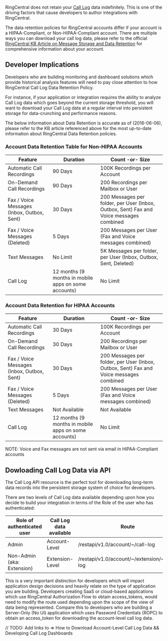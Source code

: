 RingCentral does not retain your [Call Log](https://developers.ringcentral.com/api-docs/latest/index.html#!#RefCallLogInfo.html) data indefinitely. This is one of the driving factors that cause developers to author integrations with RingCentral.

The data retention policies for RingCentral accounts differ if your account is a HIPAA-Compliant, or Non-HIPAA-Compliant account. There are multiple ways you can download your call log data, please refer to the official [RingCentral KB Article on Message Storage and Data Retention](http://success.ringcentral.com/articles/en_US/RC_Knowledge_Article/2178#2) for comprehensive information about your account.

## Developer Implications

Developers who are building monitoring and dashboard solutions which provide historical analysis features will need to pay close attention to how RingCentral Call Log Data Retention Policy.

For instance, if your application or integration requires the ability to analyze Call Log data which goes beyond the current storage threshold, you will want to download your Call Log data at a regular interval into persistent storage for data-crunching and performance reasons.

The below information about Data Retention is accurate as of (2016-06-06), please refer to the KB article referenced above for the most up-to-date information about RingCentral Data Retention policies.

### Account Data Retention Table for Non-HIPAA Accounts

| Feature                                    | Duration                                             | Count -or- Size                                                                         |
|--------------------------------------------|------------------------------------------------------|-----------------------------------------------------------------------------------------|
| Automatic Call Recordings                  | 90 Days                                              | 100K Recordings per Account                                                             |
| On-Demand Call Recordings                  | 90 Days                                              | 200 Recordings per Mailbox or User                                                      |
| Fax / Voice Messages (Inbox, Outbox, Sent) | 30 Days                                              | 200 Messages per folder, per User (Inbox, Outbox, Sent) Fax and Voice messages combined |
| Fax / Voice Messages (Deleted)             | 5 Days                                               | 200 Messages per User (Fax and Voice messages combined)                                 |
| Text Messages                              | No Limit                                             | 5K Messages per folder, per User (Inbox, Outbox, Sent, Deleted)                         |
| Call Log                                   | 12 months (9 months in mobile apps on some accounts) | No Limit                                                                                |
 
### Account Data Retention for HIPAA Accounts

| Feature                                    | Duration                                             | Count -or- Size                                                                         |
|--------------------------------------------|------------------------------------------------------|-----------------------------------------------------------------------------------------|
| Automatic Call Recordings                  | 30 Days                                              | 100K Recordings per Account                                                             |
| On-Demand Call Recordings                  | 30 Days                                              | 200 Recordings per Mailbox or User                                                      |
| Fax / Voice Messages (Inbox, Outbox, Sent) | 30 Days                                              | 200 Messages per folder, per User (Inbox, Outbox, Sent) Fax and Voice messages combined |
| Fax / Voice Messages (Deleted)             | 5 Days                                               | 200 Messages per User (Fax and Voice messages combined)                                 |
| Text Messages                              | Not Available                                        | Not Available                                                                           |
| Call Log                                   | 12 months (9 months in mobile apps on some accounts) | No Limit                                                                                |

NOTE: Voice and Fax messages are not sent via email in HIPAA-Compliant accounts

## Dowloading Call Log Data via API

The Call Log API resource is the perfect tool for downloading long-term data records into the persistent storage system of choice for developers.

There are two levels of Call Log data available depending upon how you decide to build your integration in terms of the Role of the user who has authenticated:

| Role of authenticated user | Call Log data available | Route                                             |
|----------------------------|-------------------------|---------------------------------------------------|
| Admin                      | Account-Level           | /restapi/v1.0/account/~/call-log                  |
| Non-Admin (aka: Extension) | Extension-Level         | /restapi/v1.0/account/~/extension/~/call-log      |

This is a very important distinction for developers which will impact application design decisions and heavily relate on the type of application you are building. Developers creating SaaS or cloud-based applications which use RingCentral Authorization Flow to obtain access_tokens, would need to modify the route used depending upon the scope of the view of data being represented. Compare this to developers who are building a Server-Only (No UI) application which uses Password Credentials (ROPC) to obtain an access_token for downloading the account-level call log data.

// TODO: Add links to => How to Download Account-Level Call Log Data && Developing Call Log Dashboards
